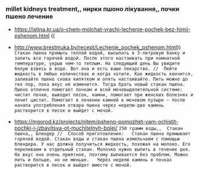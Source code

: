 ### millet kidneys treatment,, нирки пшоно лікування,, почки пшено лечение 
	
- https://istina.kr.ua/o-chem-molchat-vrachi-lechenie-pochek-bez-himii-pshenom.html ((
- http://www.brestmuka.by/recept/Lechenie_pochek_pshenom.html))
`Стакан пшена промыть теплой водой, высыпать в 3-литровую банку и залить все горячей водой. После этого настаивать при комнатной температуре, укрыв чем-то теплым. На следующий день Вы увидите белую взвесь в воде. Вот она и есть ваше лекарство. // 
Пейте жидкость в любых количествах и когда хотите. Как жидкость кончится, заливайте пшено снова кипятком и опять настаивайте. Пить можно до тех пор, пока вкус не изменится. Тогда брать новый стакан пшена.  
Пшено отлично помогает почкам и всей мочевыделительной системе: чистит почки, выводит песок, камни, помогает при женских болезнях и лечит цистит. Помогает в лечении камней в мочевом пузыре — после начала употребления отвара пшена через неделю-две камень растворится в песок и выйдет с мочой.
`

- https://mgorod.kz/projects/nitem/psheno-pomozhet-vam-ochistit-pochki-i-izbavitsya-ot-muchitelnyh-bolej/
`250 грамм воды,, 
Стакан пшена,,
Блендер // 
Способ приготовления:  
Стакан пшена промывает горячей водой. Стакан воды и стакан пшена измельчаем с помощью блендера. У нас должна получиться жидкость, похожая на молоко. Его переливаем в отдельный стакан. Молочко нужно выпить в течение дня. На вкус оно очень приятное, поэтому выпивается без проблем. Можно пить и больше, но не меньше.  
Через неделю камень в почках растворится в песок и выйдет вместе с мочой.
`
